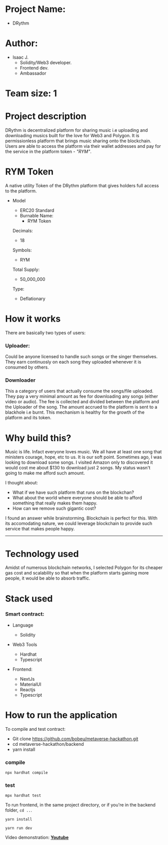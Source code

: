 # Project Name:
- DRythm

# Author: 
- Isaac J. 
  - Solidity/Web3 developer.
  - Frontend dev.
  - Ambassador

# Team size: 1

# Project description

DRythm is decentralized platform for sharing music i.e uploading and downloading musics built for the love for Web3 and Polygon. It is permissionless platform that brings music sharing onto the blockchain. Users are able to access the platform via their wallet addresses and pay for the service in the platform token - *"RYM"*.

# RYM Token
A native utility Token of the DRythm platform that gives holders full access to the platform.
- Model
  - ERC20 Standard
  - Burnable
  Name: 
    - RYM Token
  
  Decimals:
    - 18

  Symbols:
    - RYM

  Total Supply:
    - 50_000_000

  Type:
    - Deflationary

# How it works
There are basically two types of users: 

### Uploader: 
Could be anyone licensed to handle such songs or the singer themselves.
They earn continuosly on each song they uploaded whenever it is consumed by others.

### Downloader
This a category of users that actually consume the songs/file uploaded. They pay a very minimal amount as fee for downloading any songs (either video or audio). The fee is collected and divided between the platform and the Uploader of the song. 
The amount accrued to the platform is sent to a blackhole i.e burnt. This mechanism is healthy for the growth of the platform and its token.

# Why build this?
Music is life. Infact everyone loves music. We all have at least one song that ministers courage, hope, etc to us. It is our soft point. Sometimes ago, I was looking to download some songs. I visited Amazon only to discovered it would cost me about $130 to download just 2 songs. My status wasn't going to make me afford such amount. 

I thought about: 

- What if we have such platform that runs on the blockchan?
- What about the world where everyone should be able to afford something that really makes them happy.
- How can we remove such gigantic cost?

I found an answer while brainstorming. Blockchain is perfect for this. With its accomodating nature, we could leverage blockchain to provide such service that makes people happy.

-----------------------

# Technology used
Amidst of numerous blockchain networks, I selected Polygon for its cheaper gas cost and scalability so that when the platform starts gaining more people, it would be able to absorb traffic.

# Stack used
### Smart contract:
- Language
  - Solidity

- Web3 Tools
  - Hardhat
  - Typescript

- Frontend: 
  - NextJs
  - MaterialUI
  - Reactjs
  - Typescript

# How to run the application
To compile and test contract:

- Git clone https://github.com/bobeu/metaverse-hackathon.git
- cd metaverse-hackathon/backend
- yarn install

### compile
```
npx hardhat compile

```

### test
```
mpx hardhat test

```


To run frontend, in the same project directory, or if you're in the backend folder, `cd ..`.

```
yarn install

```

```
yarn run dev

```

Video demonstration: **[Youtube](https://youtu.be/mbzbTWRRnWE)**
